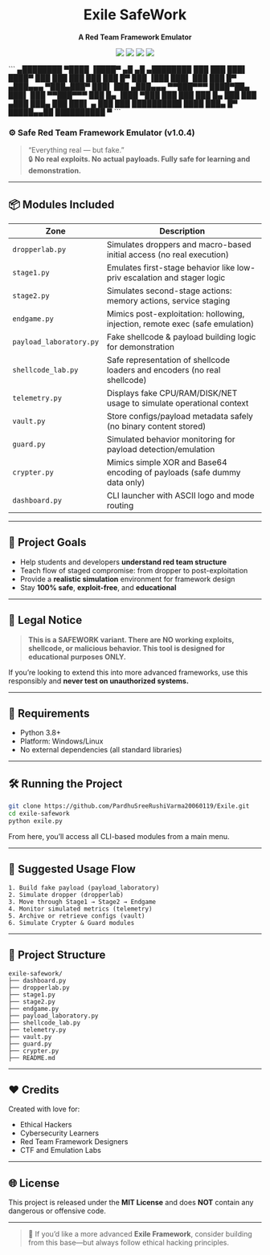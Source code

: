 <h1 align="center">Exile SafeWork</h1>

<p align="center">
  <b>A Red Team Framework Emulator</b><br>
</p>

<p align="center">
  <img src="https://img.shields.io/badge/focus-CyberSecurity-darkred?style=flat-square">
  <img src="https://img.shields.io/badge/cloud-AWS%20%7C%20Azure%20%7C%20GCP-blue?style=flat-square">
  <img src="https://img.shields.io/badge/RE%20%26%20Malware-Active%20%7C%20Protected-darkgreen?style=flat-square">
  <img src="https://img.shields.io/badge/status-Evolving-black?style=flat-square">
</p>
```
   ▄████████ ▀████    ▐████▀  ▄█   ▄█          ▄████████ 
  ███    ███   ███▌   ████▀  ███  ███         ███    ███ 
  ███    █▀     ███  ▐███    ███▌ ███         ███    █▀  
 ▄███▄▄▄        ▀███▄███▀    ███▌ ███        ▄███▄▄▄     
▀▀███▀▀▀        ████▀██▄     ███▌ ███       ▀▀███▀▀▀     
  ███    █▄    ▐███  ▀███    ███  ███         ███    █▄  
  ███    ███  ▄███     ███▄  ███  ███▌    ▄   ███    ███ 
  ██████████ ████       ███▄ █▀   █████▄▄██   ██████████ 
                                  ▀                      
```

### ⚙️ Safe Red Team Framework Emulator (v1.0.4)

> “Everything real — but fake.”  
> 🔒 **No real exploits. No actual payloads. Fully safe for learning and demonstration.**

---

## 📦 Modules Included

| Zone               | Description                                                                 |
|--------------------|-----------------------------------------------------------------------------|
| `dropperlab.py`    | Simulates droppers and macro-based initial access (no real execution)       |
| `stage1.py`        | Emulates first-stage behavior like low-priv escalation and stager logic     |
| `stage2.py`        | Simulates second-stage actions: memory actions, service staging             |
| `endgame.py`       | Mimics post-exploitation: hollowing, injection, remote exec (safe emulation)|
| `payload_laboratory.py` | Fake shellcode & payload building logic for demonstration              |
| `shellcode_lab.py` | Safe representation of shellcode loaders and encoders (no real shellcode)   |
| `telemetry.py`     | Displays fake CPU/RAM/DISK/NET usage to simulate operational context        |
| `vault.py`         | Store configs/payload metadata safely (no binary content stored)            |
| `guard.py`         | Simulated behavior monitoring for payload detection/emulation               |
| `crypter.py`       | Mimics simple XOR and Base64 encoding of payloads (safe dummy data only)    |
| `dashboard.py`     | CLI launcher with ASCII logo and mode routing                               |

---

## 🎯 Project Goals

- Help students and developers **understand red team structure**
- Teach flow of staged compromise: from dropper to post-exploitation
- Provide a **realistic simulation** environment for framework design
- Stay **100% safe**, **exploit-free**, and **educational**

---

## 🚫 Legal Notice

> **This is a SAFEWORK variant. There are NO working exploits, shellcode, or malicious behavior. This tool is designed for educational purposes ONLY.**

If you’re looking to extend this into more advanced frameworks, use this responsibly and **never test on unauthorized systems.**

---

## 🔧 Requirements

- Python 3.8+
- Platform: Windows/Linux
- No external dependencies (all standard libraries)

---

## 🛠️ Running the Project

```bash
git clone https://github.com/PardhuSreeRushiVarma20060119/Exile.git
cd exile-safework
python exile.py
```

From here, you’ll access all CLI-based modules from a main menu.

---

## 📌 Suggested Usage Flow

```
1. Build fake payload (payload_laboratory)
2. Simulate dropper (dropperlab)
3. Move through Stage1 → Stage2 → Endgame
4. Monitor simulated metrics (telemetry)
5. Archive or retrieve configs (vault)
6. Simulate Crypter & Guard modules
```

---

## 📁 Project Structure

```
exile-safework/
├── dashboard.py
├── dropperlab.py
├── stage1.py
├── stage2.py
├── endgame.py
├── payload_laboratory.py
├── shellcode_lab.py
├── telemetry.py
├── vault.py
├── guard.py
├── crypter.py
├── README.md
```

---

## ❤️ Credits

Created with love for:
- Ethical Hackers
- Cybersecurity Learners
- Red Team Framework Designers
- CTF and Emulation Labs

---

## 🌐 License

This project is released under the **MIT License** and does **NOT** contain any dangerous or offensive code.

---

> 🧪 If you’d like a more advanced **Exile Framework**, consider building from this base—but always follow ethical hacking principles.
